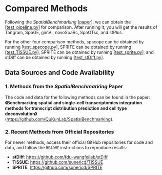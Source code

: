 
# Compared Methods  

Following the *SpatialBenchmarking* [[paper](https://github.com/QuKunLab/SpatialBenchmarking)], we can obtain the [[test_pipeline.py](./test-baseline.py)] for comparison. After running it, you will get the results of Tangram, SpaGE, gimVI, novoSpaRc, SpaOTsc, and stPlus. 

For the other four comparison methods, spscope can be obtained by running [[test_spscope.py](./test_spscope.py)], SPRITE can be obtained by running [[test_TISSUE.py](./test_TISSUE.py)], SPRITE can be obtained by running [[test_sprite.py](./test_sprite.py)], and stDiff can be obtained by running [[test_stDiff.py](./test_stDiff.py)].




## Data Sources and Code Availability  

### 1. Methods from the *SpatialBenchmarking* Paper  
The code and data for the following methods can be found in the paper:  
**《Benchmarking spatial and single-cell transcriptomics integration methods for transcript distribution prediction and cell type deconvolution》**  
(https://github.com/QuKunLab/SpatialBenchmarking).

### 2. Recent Methods from Official Repositories  
For newer methods, access their official GitHub repositories for code and data, and follow the `README` instructions to reproduce results:  
- **stDiff**: https://github.com/fdu-wangfeilab/stDiff
- **TISSUE**: https://github.com/sunericd/TISSUE  
- **SPRITE**: https://github.com/sunericd/SPRITE  
